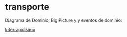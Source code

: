 # transporte

Diagrama de Dominio, Big Picture y y eventos de dominio:

[Interrapidisimo](https://drive.google.com/file/d/1bZbpIK4gQIwydQ7DhjQ5AYFwyLPH3wiE/view?usp=sharing)
